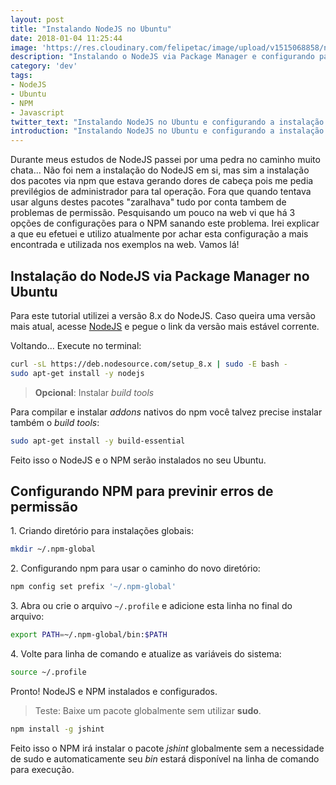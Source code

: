 ```yaml
---
layout: post
title: "Instalando NodeJS no Ubuntu"
date: 2018-01-04 11:25:44
image: 'https://res.cloudinary.com/felipetac/image/upload/v1515068858/node-js-and-npm_jlvzql.png'
description: "Instalando o NodeJS via Package Manager e configurando para instalar seus pacotes sem a necessidade de sudo"
category: 'dev'
tags:
- NodeJS
- Ubuntu
- NPM
- Javascript
twitter_text: "Instalando NodeJS no Ubuntu e configurando a instalação dos pacotes sem sudo"
introduction: "Instalando NodeJS no Ubuntu e configurando a instalação dos pacotes sem sudo"
---
```


Durante meus estudos de NodeJS passei por uma pedra no caminho muito chata... Não foi nem a instalação do NodeJS em si, mas sim a instalação dos pacotes via npm que estava gerando dores de cabeça pois me pedia previlégios de administrador para tal operação. Fora que quando tentava usar alguns destes pacotes "zaralhava" tudo por conta tambem de problemas de permissão. Pesquisando um pouco na web vi que há 3 opções de configurações para o NPM sanando este problema. Irei explicar a que eu efetuei e utilizo atualmente por achar esta configuração a mais encontrada e utilizada nos exemplos na web. Vamos lá!

## Instalação do NodeJS via Package Manager no Ubuntu

Para este tutorial utilizei a versão 8.x do NodeJS. Caso queira uma versão mais atual, acesse [NodeJS](https://nodejs.org/en/download/package-manager/#debian-and-ubuntu-based-linux-distributions) e pegue o link da versão mais estável corrente.

Voltando... Execute no terminal:

```bash
curl -sL https://deb.nodesource.com/setup_8.x | sudo -E bash -
sudo apt-get install -y nodejs
```
> **Opcional**: Instalar _build tools_

Para compilar e instalar _addons_ nativos do npm você talvez precise instalar também o _build tools_:

```bash
sudo apt-get install -y build-essential
```

Feito isso o NodeJS e o NPM serão instalados no seu Ubuntu.

## Configurando NPM para previnir erros de permissão

1\. Criando diretório para instalações globais:

```bash
mkdir ~/.npm-global
```

2\. Configurando npm para usar o caminho do novo diretório:

```bash
npm config set prefix '~/.npm-global'
```

3\. Abra ou crie o arquivo ```~/.profile``` e adicione esta linha no final do arquivo:

```bash
export PATH=~/.npm-global/bin:$PATH
```

4\. Volte para linha de comando e atualize as variáveis do sistema:

```bash
source ~/.profile
```

 Pronto! NodeJS e NPM instalados e configurados.

> Teste: Baixe um pacote globalmente sem utilizar **sudo**.

```bash
npm install -g jshint
```

Feito isso o NPM irá instalar o pacote _jshint_ globalmente sem a necessidade de sudo e automaticamente seu _bin_ estará disponível na linha de comando para execução.